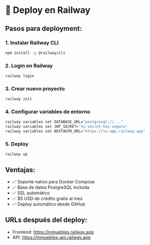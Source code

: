 # 🚂 Deploy en Railway

## Pasos para deployment:

### 1. Instalar Railway CLI
```bash
npm install -g @railway/cli
```

### 2. Login en Railway
```bash
railway login
```

### 3. Crear nuevo proyecto
```bash
railway init
```

### 4. Configurar variables de entorno
```bash
railway variables set DATABASE_URL="postgresql://..."
railway variables set JWT_SECRET="tu-secret-key-segura"
railway variables set NEXTAUTH_URL="https://tu-app.railway.app"
```

### 5. Deploy
```bash
railway up
```

## Ventajas:
- ✅ Soporte nativo para Docker Compose
- ✅ Base de datos PostgreSQL incluida
- ✅ SSL automático
- ✅ $5 USD de crédito gratis al mes
- ✅ Deploy automático desde GitHub

## URLs después del deploy:
- Frontend: https://inmuebles.railway.app
- API: https://inmuebles-api.railway.app